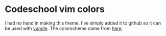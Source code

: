 # Codeschool vim colors

I had no hand in making this theme. I've simply added it to github so it can be used with [vundle][]. The colorscheme came from [here][source].

  [vundle]: https://github.com/gmarik/vundle
  [source]: http://astonj.com/tech/vim-for-ruby-rails-and-a-sexy-theme/

